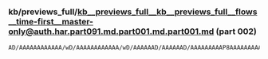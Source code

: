 ### kb/previews_full/kb__previews_full__kb__previews_full__flows__time-first__master-only@auth.har.part091.md.part001.md.part001.md (part 002)

```md
AD/AAAAAAAAAAAA/wD/AAAAAAAAAAAA/wD/AAAAAAD/AAAAAAD/AAAAAAAAAP8AAAAAAAAAAAAAAP8AAAAAAAEAAAD/AP8AAAAAAAEAAQD/AP8AAAAAAAEAA
```

```
